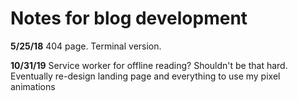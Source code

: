 # Notes for blog development

**5/25/18**
404 page.
Terminal version.

**10/31/19**
Service worker for offline reading?  Shouldn't be that hard.
Eventually re-design landing page and everything to use my pixel animations